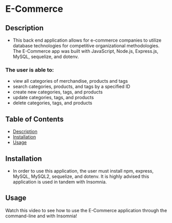 # E-Commerce

## Description

- This back end application allows for e-commerce companies to utilize database technologies for competitive organizational methodologies. The E-Commerce app was built with JavaScript, Node.js, Express.js, MySQL, sequelize, and dotenv.

### The user is able to:

- view all categories of merchandise, products and tags
- search categories, products, and tags by a specified ID
- create new categories, tags, and products
- update categories, tags, and products
- delete categories, tags, and products

## Table of Contents

- [Description](#description)
- [Installation](#installation)
- [Usage](#usage)

## Installation

- In order to use this application, the user must install npm, express, MySQL, MySQL2, sequelize, and dotenv. It is highly advised this application is used in tandem with Insomnia.

## Usage

Watch this video to see how to use the E-Commerce application through the command-line and with Insomnia!
